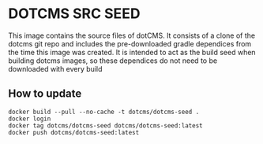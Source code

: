 # DOTCMS SRC SEED

This image contains the source files of dotCMS.  It consists of a clone of the dotcms git repo and includes the pre-downloaded gradle dependices from the time this image was created.  It is intended to act as the build seed when building dotcms images, so these dependices do not need to be downloaded with every build

## How to update
```
docker build --pull --no-cache -t dotcms/dotcms-seed .
docker login
docker tag dotcms/dotcms-seed dotcms/dotcms-seed:latest
docker push dotcms/dotcms-seed:latest

```
